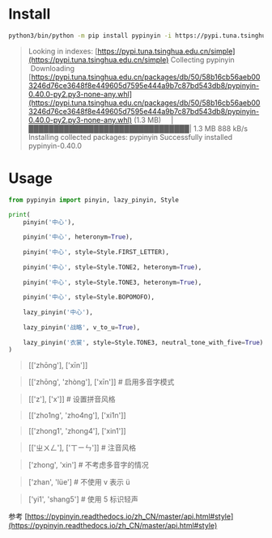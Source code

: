 # Install
```bash
python3/bin/python -m pip install pypinyin -i https://pypi.tuna.tsinghua.edu.cn/simple
```
> Looking in indexes: [https://pypi.tuna.tsinghua.edu.cn/simple](https://pypi.tuna.tsinghua.edu.cn/simple)
> Collecting pypinyin
>   Downloading [https://pypi.tuna.tsinghua.edu.cn/packages/db/50/58b16cb56aeb003246d76ce3648f8e449605d7595e444a9b7c87bd543db8/pypinyin-0.40.0-py2.py3-none-any.whl](https://pypi.tuna.tsinghua.edu.cn/packages/db/50/58b16cb56aeb003246d76ce3648f8e449605d7595e444a9b7c87bd543db8/pypinyin-0.40.0-py2.py3-none-any.whl) (1.3 MB)
>      |████████████████████████████████| 1.3 MB 888 kB/s 
> Installing collected packages: pypinyin
> Successfully installed pypinyin-0.40.0

# Usage
```python
from pypinyin import pinyin, lazy_pinyin, Style

print(
    pinyin('中心'),
    
    pinyin('中心', heteronym=True),
    
    pinyin('中心', style=Style.FIRST_LETTER),
    
    pinyin('中心', style=Style.TONE2, heteronym=True),
    
    pinyin('中心', style=Style.TONE3, heteronym=True),
    
    pinyin('中心', style=Style.BOPOMOFO),
    
    lazy_pinyin('中心'),
    
    lazy_pinyin('战略', v_to_u=True),
    
    lazy_pinyin('衣裳', style=Style.TONE3, neutral_tone_with_five=True),
)
```
> [['zhōng'], ['xīn']] 
> 

> [['zhōng', 'zhòng'], ['xīn']]  # 启用多音字模式
> 

> [['z'], ['x']] # 设置拼音风格
> 

> [['zho1ng', 'zho4ng'], ['xi1n']] 
> 

> [['zhong1', 'zhong4'], ['xin1']] 
> 

> [['ㄓㄨㄥ'], ['ㄒㄧㄣ']] # 注音风格
> 

> ['zhong', 'xin'] # 不考虑多音字的情况
> 

> ['zhan', 'lüe'] # 不使用 v 表示 ü

> 

> ['yi1', 'shang5'] # 使用 5 标识轻声

参考 [https://pypinyin.readthedocs.io/zh_CN/master/api.html#style](https://pypinyin.readthedocs.io/zh_CN/master/api.html#style)
